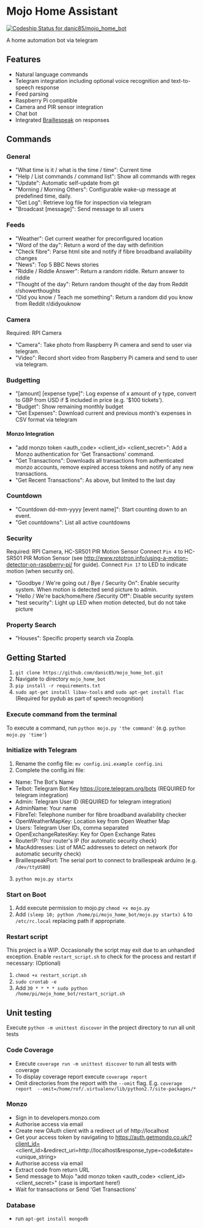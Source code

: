 # Mojo Home Assistant
[ ![Codeship Status for danic85/mojo_home_bot](https://app.codeship.com/projects/b6100e40-bf03-0134-1010-1ebff7fcacc1/status?branch=master)](https://app.codeship.com/projects/196463)

A home automation bot via telegram

## Features
- Natural language commands
- Telegram integration including optional voice recognition and text-to-speech response
- Feed parsing
- Raspberry Pi compatible
- Camera and PIR sensor integration
- Chat bot
- Integrated [Braillespeak](https://github.com/danic85/braillespeak) on responses 

## Commands
### General
- "What time is it / what is the time / time": Current time 
- "Help / List commands / command list": Show all commands with regex
- "Update": Automatic self-update from git
- "Morning / Morning Others": Configurable wake-up message at predefined time, daily.
- "Get Log": Retrieve log file for inspection via telegram
- "Broadcast [message]": Send message to all users
### Feeds
- "Weather": Get current weather for preconfigured location
- "Word of the day": Return a word of the day with definition
- "Check fibre": Parse html site and notify if fibre broadband availability changes
- "News": Top 5 BBC News stories
- "Riddle / Riddle Answer": Return a random riddle. Return answer to riddle
- "Thought of the day": Return random thought of the day from Reddit r/showerthoughts
- "Did you know / Teach me something": Return a random did you know from Reddit r/didyouknow
### Camera
Required: RPI Camera
- "Camera": Take photo from Raspberry Pi camera and send to user via telegram.
- "Video": Record short video from Raspberry Pi camera and send to user via telegram.
### Budgetting
- "[amount] [expense type]": Log expense of x amount of y type, convert to GBP from USD if $ included in price (e.g. '$100 tickets').
- "Budget": Show remaining monthly budget
- "Get Expenses": Download current and previous month's expenses in CSV format via telegram
#### Monzo Integration
- "add monzo token <auth_code> <client_id> <client_secret>": Add a Monzo authentication for 'Get Transactions' command.
- "Get Transactions": Downloads all transactions from authenticated monzo accounts, remove expired access tokens and notify of any new transactions.
- "Get Recent Transactions": As above, but limited to the last day
### Countdown
- "Countdown dd-mm-yyyy [event name]": Start counting down to an event.
- "Get countdowns": List all active countdowns
### Security
Required: RPI Camera, HC-SR501 PIR Motion Sensor
Connect `Pin 4` to HC-SR501 PIR Motion Sensor (see http://www.rototron.info/using-a-motion-detector-on-raspberry-pi/ for guide).
Connect `Pin 17`  to LED to indicate motion (when security on).
- "Goodbye / We're going out / Bye / Security On": Enable security system. When motion is detected send picture to admin.
- "Hello / We're back/home/here /Security Off": Disable security system
- "test security": Light up LED when motion detected, but do not take picture
### Property Search
- "Houses": Specific property search via Zoopla.

## Getting Started
1. `git clone https://github.com/danic85/mojo_home_bot.git`
2. Navigate to directory `mojo_home_bot`
3. `pip install -r requirements.txt`
4. `sudo apt-get install libav-tools` and `sudo apt-get install flac` (Required for pydub as part of speech recognition)

### Execute command from the terminal
To execute a command, run `python mojo.py 'the command'` (e.g. `python mojo.py 'time'`)

### Initialize with Telegram
1. Rename the config file: `mv config.ini.example config.ini`
2. Complete the config.ini file: 
  * Name: The Bot's Name
  * Telbot: Telegram Bot Key https://core.telegram.org/bots (REQUIRED for telegram integration)
  * Admin: Telegram User ID (REQUIRED for telegram integration)
  * AdminName: Your name
  * FibreTel: Telephone number for fibre broadband availability checker
  * OpenWeatherMapKey: Location key from Open Weather Map
  * Users: Telegram User IDs, comma separated
  * OpenExchangeRatesKey: Key for Open Exchange Rates
  * RouterIP: Your router's IP (for automatic security check)
  * MacAddresses: List of MAC addresses to detect on network (for automatic security check)
  * BraillespeakPort: The serial port to connect to braillespeak arduino (e.g. `/dev/ttyUSB0`)
3. `python mojo.py startx`

### Start on Boot
1. Add execute permission to mojo.py `chmod +x mojo.py`
2. Add `(sleep 10; python /home/pi/mojo_home_bot/mojo.py startx) &` to `/etc/rc.local` replacing path if appropriate.

### Restart script
This project is a WIP. Occasionally the script may exit due to an unhandled exception. Enable `restart_script.sh` to check for the process and restart if necessary: (Optional)
1. `chmod +x restart_script.sh`
2. `sudo crontab -e` 
3. Add `30 * * * * sudo python /home/pi/mojo_home_bot/restart_script.sh` 

## Unit testing
Execute `python -m unittest discover` in the project directory to run all unit tests

### Code Coverage
* Execute `coverage run -m unittest discover` to run all tests with coverage
* To display coverage report execute `coverage report`
* Omit directories from the report with the `--omit` flag. E.g. `coverage report  --omit=/home/rof/.virtualenv/lib/python2.7/site-packages/*`

### Monzo
* Sign in to developers.monzo.com
* Authorise access via email
* Create new OAuth client with a redirect url of http://localhost
* Get your access token by navigating to https://auth.getmondo.co.uk/?client_id=<client_id>&redirect_uri=http://localhost&response_type=code&state=<unique_string>
* Authorise access via email
* Extract code from return URL
* Send message to Mojo "add monzo token <auth_code> <client_id> <client_secret>" (case is important here!)
* Wait for transactions or Send 'Get Transactions'

### Database
* run `apt-get install mongodb`